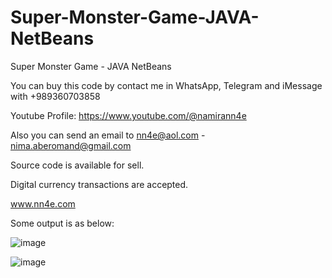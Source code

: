 # Super-Monster-Game-JAVA-NetBeans
Super Monster Game - JAVA NetBeans

You can buy this code by contact me in WhatsApp, Telegram and iMessage with +989360703858

Youtube Profile: https://www.youtube.com/@namirann4e

Also you can send an email to nn4e@aol.com - nima.aberomand@gmail.com

Source code is available for sell.

Digital currency transactions are accepted.

www.nn4e.com

Some output is as below:

![image](https://github.com/user-attachments/assets/9c6f675b-e700-4a7f-9c80-6325c68c4b26)

![image](https://github.com/user-attachments/assets/186ac72f-7ca7-48af-9502-6f4f2b7c97f8)
